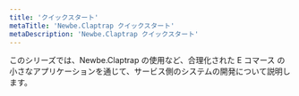 ```yaml
---
title: 'クイックスタート'
metaTitle: 'Newbe.Claptrap クイックスタート'
metaDescription: 'Newbe.Claptrap クイックスタート'
---
```


このシリーズでは、Newbe.Claptrap の使用など、合理化された E コマース の小さなアプリケーションを通じて、サービス側のシステムの開発について説明します。